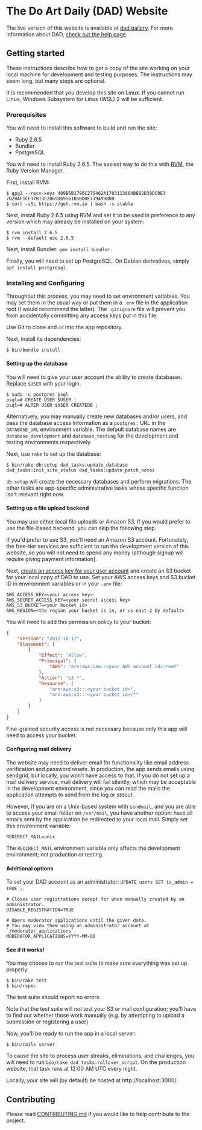 # The Do Art Daily (DAD) Website
The live version of this website is available at [dad.gallery](https://dad.gallery/).
For more information about DAD, [check out the help page](https://dad.gallery/help).

## Getting started
These instructions describe how to get a copy of the site working
on your local machine for development and testing purposes.
The instructions may seem long, but many steps are optional.

It is recommended that you develop this site on Linux.
If you cannot run Linux, Windows Subsystem for Linux (WSL) 2 will be sufficient.

### Prerequisites
You will need to install this software to build and run the site:
* Ruby 2.6.5
* Bundler
* PostgreSQL

You will need to install Ruby 2.6.5. The easiest way to do this with [RVM](https://rvm.io/), the Ruby Version Manager.

First, install RVM:

```console
$ gpg2 --recv-keys 409B6B1796C275462A1703113804BB82D39DC0E3 7D2BAF1CF37B13E2069D6956105BD0E739499BDB
$ curl -sSL https://get.rvm.io | bash -s stable
```

Next, install Ruby 2.6.5 using RVM and set it to be used
in preference to any version which may already be installed on your system:

```console
$ rvm install 2.6.5
$ rvm --default use 2.6.5
```

Next, install Bundler: `gem install bundler`.

Finally, you will need to set up PostgreSQL.
On Debian derivatives, simply `apt install postgresql`.

### Installing and Configuring
Throughout this process, you may need to set environment variables.
You may set them in the usual way or put them in a `.env` file in the application root
(I would recommend the latter).
The `.gitignore` file will prevent you from accidentally committing any access keys put in this file.

Use Git to clone and `cd` into the app repository.

Next, install its dependencies:

```console
$ bin/bundle install
```

#### Setting up the database
You will need to give your user account the ability to create databases. Replace `$USER` with your login.

```
$ sudo -u postgres psql
psql=# CREATE USER $USER ;
psql=# ALTER USER $USER CREATEDB ;
```

Alternatively, you may manually create new databases and/or users,
and pass the database access information as a `postgres:` URL in the `DATABASE_URL` environment variable.
The default database names are `database_development` and `database_testing`
for the development and testing environments respectively.

Next, use `rake` to set up the database:

```console
$ bin/rake db:setup dad_tasks:update_database dad_tasks:init_site_status dad_tasks:update_patch_notes
```

`db:setup` will create the necessary databases and perform migrations.
The other tasks are app-specific administrative tasks whose specific function isn't relevant right now.

#### Setting up a file upload backend
You may use either local file uploads or Amazon S3.
If you would prefer to use the file-based backend, you can skip the following step.

If you'd prefer to use S3, you'll need an Amazon S3 account.
Fortunately, the free-tier services are sufficient to run the development version of this website,
so you will not need to spend any money (although signup will require giving payment information).

Next, [create an access key for your user account](https://docs.aws.amazon.com/general/latest/gr/managing-aws-access-keys.html) and create an S3 bucket for your local copy of DAD to use.
Set your AWS access keys and S3 bucket ID in environment variables or in your `.env` file:

```properties
AWS_ACCESS_KEY=<your access key>
AWS_SECRET_ACCESS_KEY=<your secret access key>
AWS_S3_BUCKET=<your bucket id>
AWS_REGION=<the region your bucket is in, or us-east-2 by default>
```

You will need to add this permission policy to your bucket:

```JSON
{
    "Version": "2012-10-17",
    "Statement": [
        {
            "Effect": "Allow",
            "Principal": {
                "AWS": "arn:aws:iam::<your AWS account id>:root"
            },
            "Action": "s3:*",
            "Resource": [
                "arn:aws:s3:::<your bucket id>",
                "arn:aws:s3:::<your bucket id>/*"
            ]
        }
    ]
}
```

Fine-grained security access is not necessary because only this app will need to access your bucket.

#### Configuring mail delivery
The website may need to deliver email for functionality like email address verification and password resets.
In production, the app sends emails using sendgrid, but locally, you won't have access to that.
If you do not set up a mail delivery service, mail delivery will fail silently,
which may be acceptable in the development environment,
since you can read the mails the application attempts to send from the log or stdout.

However, if you are on a Unix-based system with `sendmail`,
and you are able to access your email folder on `/var/mail`, you have another option:
have all emails sent by the application be redirected to your local mail.
Simply set this environment variable:

```properties
REDIRECT_MAIL=unix
```

The `REDIRECT_MAIL` environment variable only affects the development environment; not production or testing.

#### Additional options
To set your DAD account as an administrator: `UPDATE users SET is_admin = TRUE ;`.

```properties
# Closes user registrations except for when manually created by an administrator.
DISABLE_REGISTRATION=TRUE

# Opens moderator applications until the given date.
# You may view them using an administrator account at `/moderator_applications`.
MODERATOR_APPLICATIONS=YYYY-MM-DD
```

#### See if it works!
You may choose to run the test suite to make sure everything was set up properly:

```console
$ bin/rake test
$ bin/rspec
```

The test suite should report no errors.

Note that the test suite will *not* test your S3 or mail configuration;
you'll have to find out whether those work manually
(e.g. by attempting to upload a submission or registering a user)

Now, you'll be ready to run the app in a local server:

```console
$ bin/rails server
```

To cause the site to process user streaks, eliminations, and challenges, you will need to run `bin/rake dad_tasks:rollover_script`.
On the production website, that task runs at 12:00 AM UTC every night.

Locally, your site will (by default) be hosted at http://localhost:3000/.

## Contributing
Please read [CONTRIBUTING.md](https://github.com/LastArtistStanding/last-artist-standing/blob/master/CONTRIBUTING.md)
if you would like to help contribute to the project.
